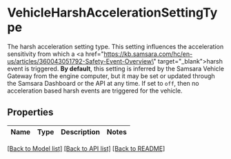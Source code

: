 # VehicleHarshAccelerationSettingType

The harsh acceleration setting type. This setting influences the acceleration sensitivity from which a <a href=\"https://kb.samsara.com/hc/en-us/articles/360043051792-Safety-Event-Overview\" target=\"_blank\">harsh event</a> is triggered. **By default**, this setting is inferred by the Samsara Vehicle Gateway from the engine computer, but it may be set or updated through the Samsara Dashboard or the API at any time. If set to `off`, then no acceleration based harsh events are triggered for the vehicle.
## Properties
Name | Type | Description | Notes
------------ | ------------- | ------------- | -------------

[[Back to Model list]](../README.md#documentation-for-models) [[Back to API list]](../README.md#documentation-for-api-endpoints) [[Back to README]](../README.md)



